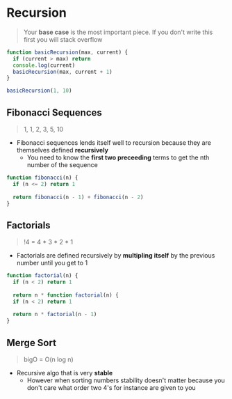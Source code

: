 # Recursion

> Your **base case** is the most important piece.  If you don't write this first you will stack overflow


```js
function basicRecursion(max, current) {
  if (current > max) return
  console.log(current)
  basicRecursion(max, current + 1)
}

basicRecursion(1, 10)
```


## Fibonacci Sequences

> 1, 1, 2, 3, 5, 10

* Fibonacci sequences lends itself well to recursion because they are themselves defined **recursively**
  * You need to know the **first two preceeding** terms to get the nth number of the sequence

```js
function fibonacci(n) {
  if (n <= 2) return 1
  
  return fibonacci(n - 1) + fibonacci(n - 2)
}
```

## Factorials

> !4 = 4 * 3 * 2 * 1

* Factorials are defined recursively by **multipling itself** by the previous number until you get to 1

```js
function factorial(n) {
  if (n < 2) return 1
  
  return n * function factorial(n) {
  if (n < 2) return 1
  
  return n * factorial(n - 1)
}
```

## Merge Sort

> bigO = O(n log n)

* Recursive algo that is very **stable**
  * However when sorting numbers stability doesn't matter because you don't care what order two 4's for instance are given to you